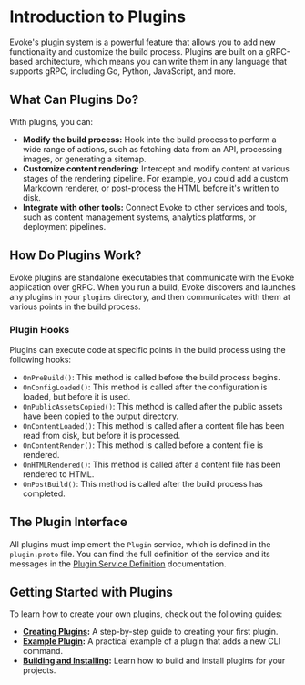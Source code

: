 # Introduction to Plugins

Evoke's plugin system is a powerful feature that allows you to add new functionality and customize the build process. Plugins are built on a gRPC-based architecture, which means you can write them in any language that supports gRPC, including Go, Python, JavaScript, and more.

## What Can Plugins Do?

With plugins, you can:

- **Modify the build process:** Hook into the build process to perform a wide range of actions, such as fetching data from an API, processing images, or generating a sitemap.
- **Customize content rendering:** Intercept and modify content at various stages of the rendering pipeline. For example, you could add a custom Markdown renderer, or post-process the HTML before it's written to disk.
- **Integrate with other tools:** Connect Evoke to other services and tools, such as content management systems, analytics platforms, or deployment pipelines.

## How Do Plugins Work?

Evoke plugins are standalone executables that communicate with the Evoke application over gRPC. When you run a build, Evoke discovers and launches any plugins in your `plugins` directory, and then communicates with them at various points in the build process.

### Plugin Hooks

Plugins can execute code at specific points in the build process using the following hooks:

- `OnPreBuild()`: This method is called before the build process begins.
- `OnConfigLoaded()`: This method is called after the configuration is loaded, but before it is used.
- `OnPublicAssetsCopied()`: This method is called after the public assets have been copied to the output directory.
- `OnContentLoaded()`: This method is called after a content file has been read from disk, but before it is processed.
- `OnContentRender()`: This method is called before a content file is rendered.
- `OnHTMLRendered()`: This method is called after a content file has been rendered to HTML.
- `OnPostBuild()`: This method is called after the build process has completed.

## The Plugin Interface

All plugins must implement the `Plugin` service, which is defined in the `plugin.proto` file. You can find the full definition of the service and its messages in the [Plugin Service Definition](./plugin-service-definition.md) documentation.

## Getting Started with Plugins

To learn how to create your own plugins, check out the following guides:

- **[Creating Plugins](./creating-plugins.md):** A step-by-step guide to creating your first plugin.
- **[Example Plugin](./example-plugin.md):** A practical example of a plugin that adds a new CLI command.
- **[Building and Installing](./building-and-installing.md):** Learn how to build and install plugins for your projects.
